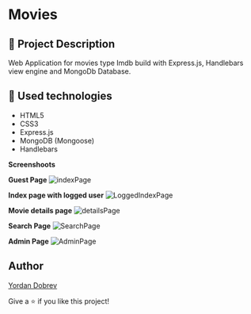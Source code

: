 # Movies
## :pencil: Project Description
Web Application for movies type Imdb build with Express.js, Handlebars view engine and MongoDb Database.

## :hammer: Used technologies
* HTML5
* CSS3
* Express.js
* MongoDB (Mongoose)
* Handlebars

**Screenshoots**

**Guest Page**
![indexPage](https://user-images.githubusercontent.com/42092212/112737845-3f844000-8f66-11eb-8cc3-59f6562e7bed.png)

**Index page with logged user**
![LoggedIndexPage](https://user-images.githubusercontent.com/42092212/112737797-c08f0780-8f65-11eb-8930-9c60c66ff008.png)

**Movie details page**
![detailsPage](https://user-images.githubusercontent.com/42092212/112737798-c389f800-8f65-11eb-815d-6de332ad59cd.png)

**Search Page**
![SearchPage](https://user-images.githubusercontent.com/42092212/112737800-c8e74280-8f65-11eb-80da-07f3f019730f.png)

**Admin Page**
![AdminPage](https://user-images.githubusercontent.com/42092212/112737803-cd136000-8f65-11eb-9bff-d7a9f0d60e2c.png)



## Author

[Yordan Dobrev](https://github.com/YordanDobrev97)

Give a :star: if you like this project!
